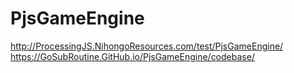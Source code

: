 # PjsGameEngine
http://ProcessingJS.NihongoResources.com/test/PjsGameEngine/
https://GoSubRoutine.GitHub.io/PjsGameEngine/codebase/
